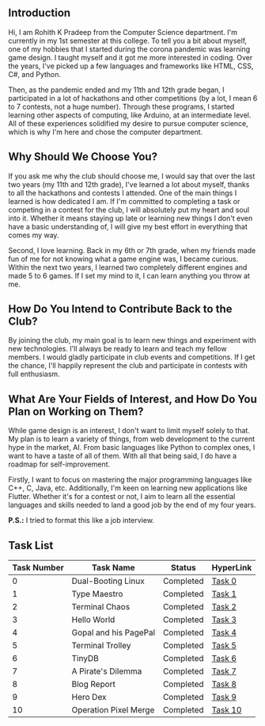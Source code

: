 ## Introduction

Hi, I am Rohith K Pradeep from the Computer Science department. I'm currently in my 1st semester at this college. To tell you a bit about myself, one of my hobbies that I started during the corona pandemic was learning game design. I taught myself and it got me more interested in coding. Over the years, I've picked up a few languages and frameworks like HTML, CSS, C#, and Python.

Then, as the pandemic ended and my 11th and 12th grade began, I participated in a lot of hackathons and other competitions (by a lot, I mean 6 to 7 contests, not a huge number). Through these programs, I started learning other aspects of computing, like Arduino, at an intermediate level. All of these experiences solidified my desire to pursue computer science, which is why I'm here and chose the computer department.

## Why Should We Choose You?

If you ask me why the club should choose me, I would say that over the last two years (my 11th and 12th grade), I've learned a lot about myself, thanks to all the hackathons and contests I attended. One of the main things I learned is how dedicated I am. If I'm committed to completing a task or competing in a contest for the club, I will absolutely put my heart and soul into it. Whether it means staying up late or learning new things I don't even have a basic understanding of, I will give my best effort in everything that comes my way.

Second, I love learning. Back in my 6th or 7th grade, when my friends made fun of me for not knowing what a game engine was, I became curious. Within the next two years, I learned two completely different engines and made 5 to 6 games. If I set my mind to it, I can learn anything you throw at me.

## How Do You Intend to Contribute Back to the Club?

By joining the club, my main goal is to learn new things and experiment with new technologies. I'll always be ready to learn and teach my fellow members. I would gladly participate in club events and competitions. If I get the chance, I'll happily represent the club and participate in contests with full enthusiasm.

## What Are Your Fields of Interest, and How Do You Plan on Working on Them?

While game design is an interest, I don't want to limit myself solely to that. My plan is to learn a variety of things, from web development to the current hype in the market, AI. From basic languages like Python to complex ones, I want to have a taste of all of them. With all that being said, I do have a roadmap for self-improvement.

Firstly, I want to focus on mastering the major programming languages like C++, C, Java, etc. Additionally, I'm keen on learning new applications like Flutter. Whether it's for a contest or not, I aim to learn all the essential languages and skills needed to land a good job by the end of my four years.

**P.S.:** I tried to format this like a job interview.

## Task List

| Task Number | Task Name               | Status    | HyperLink            |
|-------------|-------------------------|-----------|----------------------|
| 0           | Dual-Booting Linux      | Completed | [Task 0](./Tsk0)     |
| 1           | Type Maestro            | Completed | [Task 1](./Tsk1)     |
| 2           | Terminal Chaos          | Completed | [Task 2](./Tsk2)     |
| 3           | Hello World             | Completed | [Task 3](./Tsk3)     |
| 4           | Gopal and his PagePal   | Completed | [Task 4](./Tsk4)     |
| 5           | Terminal Trolley        | Completed | [Task 5](./Tsk5)     |
| 6           | TinyDB                  | Completed | [Task 6](./Tsk6)     |
| 7           | A Pirate's Dilemma      | Completed | [Task 7](./Tsk7)     |
| 8           | Blog Report             | Completed | [Task 8](./Tsk8)     |
| 9           | Hero Dex                | Completed | [Task 9](./Tsk9)     |
| 10          | Operation Pixel Merge   | Completed | [Task 10](./Tsk10)   |
